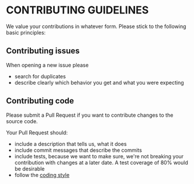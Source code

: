 # CONTRIBUTING GUIDELINES
We value your contributions in whatever form. 
Please stick to the following basic principles: 
## Contributing issues
When opening a new issue please 
* search for duplicates
* describe clearly which behavior you get and what you were expecting
## Contributing code
Please submit a Pull Request if you want to contribute changes to the source code. 

Your Pull Request should:
* include a description that tells us, what it does 
* include commit messages that describe the commits
* include tests, because we want to make sure, we're not breaking your contribution with changes at a later date. A test
coverage of 80% would be desirable
* follow the [coding style](https://github.com/viadee/vPAV/wiki/Coding-guidelines) 
 

  
